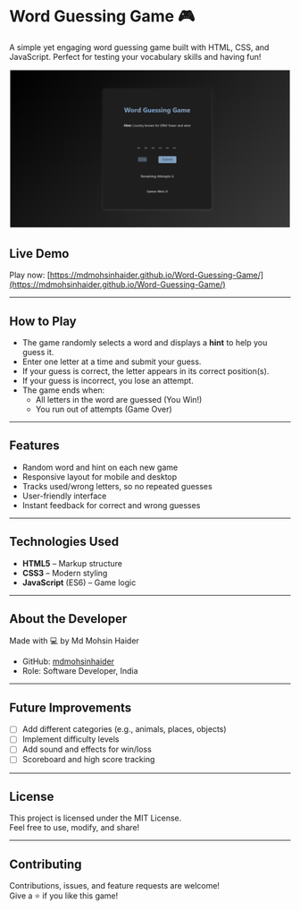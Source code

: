 # Word Guessing Game 🎮

A simple yet engaging word guessing game built with HTML, CSS, and JavaScript. Perfect for testing your vocabulary skills and having fun!

![Game Screenshot](Screenshot.png)

## Live Demo

Play now: [https://mdmohsinhaider.github.io/Word-Guessing-Game/](https://mdmohsinhaider.github.io/Word-Guessing-Game/)

---

## How to Play

- The game randomly selects a word and displays a **hint** to help you guess it.
- Enter one letter at a time and submit your guess.
- If your guess is correct, the letter appears in its correct position(s).
- If your guess is incorrect, you lose an attempt.
- The game ends when:
  - All letters in the word are guessed (You Win!)
  - You run out of attempts (Game Over)

---

## Features

- Random word and hint on each new game
- Responsive layout for mobile and desktop
- Tracks used/wrong letters, so no repeated guesses
- User-friendly interface
- Instant feedback for correct and wrong guesses

---

## Technologies Used

- **HTML5** – Markup structure  
- **CSS3** – Modern styling  
- **JavaScript** (ES6) – Game logic

---

## About the Developer

Made with 💻 by Md Mohsin Haider  
- GitHub: [mdmohsinhaider](https://github.com/mdmohsinhaider)  
- Role: Software Developer, India

---

## Future Improvements

- [ ] Add different categories (e.g., animals, places, objects)
- [ ] Implement difficulty levels
- [ ] Add sound and effects for win/loss
- [ ] Scoreboard and high score tracking

---

## License

This project is licensed under the MIT License.  
Feel free to use, modify, and share!

---

## Contributing

Contributions, issues, and feature requests are welcome!  
Give a ⭐️ if you like this game!

